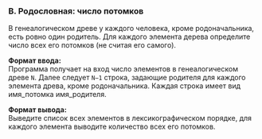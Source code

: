 ### B. Родословная: число потомков

В генеалогическом древе у каждого человека, кроме родоначальника, есть ровно один родитель.
Для каждого элемента дерева определите число всех его потомков (не считая его самого).

**Формат ввода:**<br>
Программа получает на вход число элементов в генеалогическом древе `N`. Далее следует `N−1` строка, задающие родителя для каждого элемента древа, кроме родоначальника. 
Каждая строка имеет вид имя_потомка имя_родителя.

**Формат вывода:**<br>
Выведите список всех элементов в лексикографическом порядке, для каждого элемента выводите количество всех его потомков.